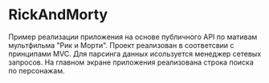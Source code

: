 # RickAndMorty

Пример реализации приложения на основе публичного API по мативам мультфильма "Рик и Морти". Проект реализован в соответсвии с принципами MVC. Для парсинга данных исользуется менеджер сетевых запросов. На главном экране приложения реализована строка поиска по персонажам.

